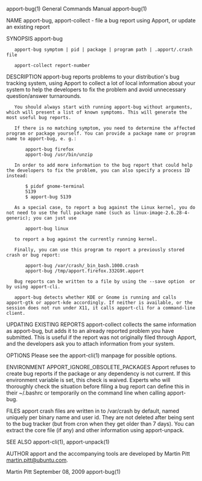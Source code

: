 apport-bug(1)                                                                                                                                   General Commands Manual                                                                                                                                   apport-bug(1)

NAME
       apport-bug, apport-collect - file a bug report using Apport, or update an existing report

SYNOPSIS
       apport-bug

       apport-bug symptom | pid | package | program path | .apport/.crash file

       apport-collect report-number

DESCRIPTION
       apport-bug reports problems to your distribution's bug tracking system, using Apport to collect a lot of local information about your system to help the developers to fix the problem and avoid unnecessary question/answer turnarounds.

       You should always start with running apport-bug without arguments, which will present a list of known symptoms. This will generate the most useful bug reports.

       If there is no matching symptom, you need to determine the affected program or package yourself. You can provide a package name or program name to apport-bug, e. g.:

           apport-bug firefox
           apport-bug /usr/bin/unzip

       In order to add more information to the bug report that could help the developers to fix the problem, you can also specify a process ID instead:

           $ pidof gnome-terminal
           5139
           $ apport-bug 5139

       As a special case, to report a bug against the Linux kernel, you do not need to use the full package name (such as linux-image-2.6.28-4-generic); you can just use

           apport-bug linux

       to report a bug against the currently running kernel.

       Finally, you can use this program to report a previously stored crash or bug report:

           apport-bug /var/crash/_bin_bash.1000.crash
           apport-bug /tmp/apport.firefox.332G9t.apport

       Bug reports can be written to a file by using the --save option  or by using apport-cli.

       apport-bug detects whether KDE or Gnome is running and calls apport-gtk or apport-kde accordingly. If neither is available, or the session does not run under X11, it calls apport-cli for a command-line client.

UPDATING EXISTING REPORTS
       apport-collect collects the same information as apport-bug, but adds it to an already reported problem you have submitted. This is useful if the report was not originally filed through Apport, and the developers ask you to attach information from your system.

OPTIONS
       Please see the apport-cli(1) manpage for possible options.

ENVIRONMENT
       APPORT_IGNORE_OBSOLETE_PACKAGES
              Apport  refuses  to  create bug reports if the package or any dependency is not current. If this environment variable is set, this check is waived. Experts who will thoroughly check the situation before filing a bug report can define this in their ~/.bashrc or temporarily on the command line when
              calling apport-bug.

FILES
       apport crash files are written in to /var/crash by default, named uniquely per binary name and user id.  They are not deleted after being sent to the bug tracker (but from cron when they get older than 7 days). You can extract the core file (if any) and other information using apport-unpack.

SEE ALSO
       apport-cli(1), apport-unpack(1)

AUTHOR
       apport and the accompanying tools are developed by Martin Pitt <martin.pitt@ubuntu.com>.

Martin Pitt                                                                                                                                        September 08, 2009                                                                                                                                     apport-bug(1)
